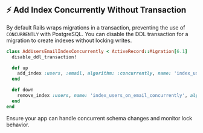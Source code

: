 ## ⚡ Add Index Concurrently Without Transaction

By default Rails wraps migrations in a transaction, preventing the use of `CONCURRENTLY` with PostgreSQL. You can disable the DDL transaction for a migration to create indexes without locking writes.

```ruby
class AddUsersEmailIndexConcurrently < ActiveRecord::Migration[6.1]
  disable_ddl_transaction!

  def up
    add_index :users, :email, algorithm: :concurrently, name: 'index_users_on_email_concurrently'
  end

  def down
    remove_index :users, name: 'index_users_on_email_concurrently', algorithm: :concurrently
  end
end
```

Ensure your app can handle concurrent schema changes and monitor lock behavior.